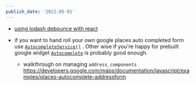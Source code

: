 ```yaml
---
publish_date: '2022-05-01'
---
```

- [using lodash debounce with react](https://stackoverflow.com/questions/36294134/lodash-debounce-with-react-input)

- if you want to hand roll your own google places auto completed form use [`AutocompleteService()`](https://developers.google.com/maps/documentation/javascript/reference/places-autocomplete-service?hl=en#AutocompleteService.constructor) . Other wise if you're happy for prebuilt google widget [`Autocomplete`](https://developers.google.com/maps/documentation/javascript/reference/places-widget?hl=en) is probably good enough.
    - walkthrough on managing `address_components` https://developers.google.com/maps/documentation/javascript/examples/places-autocomplete-addressform

